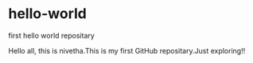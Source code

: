 # hello-world
first hello world repositary

Hello all, this is nivetha.This is my first GitHub repositary.Just exploring!!
